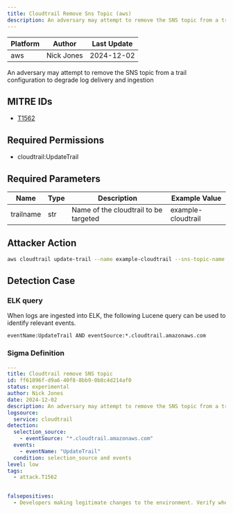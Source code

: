 ```yaml
---
title: Cloudtrail Remove Sns Topic (aws)
description: An adversary may attempt to remove the SNS topic from a trail configuration to degrade log delivery and ingestion 
---
```


| Platform               | Author               | Last Update                 |
| ---------------------- | -------------------- | --------------------------- |
| aws | Nick Jones | 2024-12-02 |

An adversary may attempt to remove the SNS topic from a trail configuration to degrade log delivery and ingestion

## MITRE IDs

* [T1562](https://attack.mitre.org/techniques/T1562/)

## Required Permissions

* cloudtrail:UpdateTrail

## Required Parameters

| Name       | Type                  | Description                  | Example Value          |
| ---------- | --------------------- | ---------------------------- | ---------------------- |
| trailname | str | Name of the cloudtrail to be targeted | example-cloudtrail |

## Attacker Action

```bash
aws cloudtrail update-trail --name example-cloudtrail --sns-topic-name ''
```

## Detection Case

### ELK query

When logs are ingested into ELK, the following Lucene query can be used to identify relevant events.

```
eventName:UpdateTrail AND eventSource:*.cloudtrail.amazonaws.com  
```

### Sigma Definition

```yaml
---
title: Cloudtrail remove SNS topic
id: ff61896f-d9a6-40f8-8bb9-0b8c4d214af0
status: experimental
author: Nick Jones
date: 2024-12-02
description: An adversary may attempt to remove the SNS topic from a trail configuration to degrade log delivery and ingestion
logsource:
  service: cloudtrail
detection:
  selection_source:
    - eventSource: "*.cloudtrail.amazonaws.com"
  events:
    - eventName: "UpdateTrail"
  condition: selection_source and events
level: low
tags:
  - attack.T1562
  

falsepositives:
  - Developers making legitimate changes to the environment. Verify whether the user identity, user agent, and/or hostname should be making changes in your environment.
```